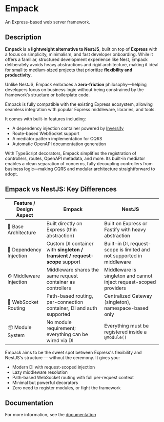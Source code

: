 # Empack

An Express-based web server framework.

## Description

**Empack** is a **lightweight alternative to NestJS**, built on top of **Express** with a focus on simplicity, minimalism, and fast developer onboarding. While it offers a familiar, structured development experience like Nest, Empack deliberately avoids heavy abstractions and rigid architecture, making it ideal for small to medium-sized projects that prioritize **flexibility and productivity**.

Unlike NestJS, Empack embraces a **zero-friction** philosophy—helping developers focus on business logic without being constrained by the framework’s structure or boilerplate code.

Empack is fully compatible with the existing Express ecosystem, allowing seamless integration with popular Express middleware, libraries, and tools.

It comes with built-in features including:

* A dependency injection container powered by [Inversify](https://github.com/inversify/InversifyJS)
* Route-based WebSocket support
* A mediator pattern implementation for CQRS
* Automatic OpenAPI documentation generation

With TypeScript decorators, Empack simplifies the registration of controllers, routes, OpenAPI metadata, and more. Its built-in mediator enables a clean separation of concerns, fully decoupling controllers from business logic—making CQRS and modular architecture straightforward to adopt.

## Empack vs NestJS: Key Differences

| Feature / Design Aspect  | **Empack**                                                                 | **NestJS**                                                                   |
| ------------------------ | -------------------------------------------------------------------------- | ---------------------------------------------------------------------------- |
| 🧱 Base Architecture     | Built directly on Express (thin abstraction)                               | Built on Express or Fastify with heavy abstraction                           |
| 💉 Dependency Injection  | Custom DI container with **singleton / transient / request-scope** support | Built-in DI, request-scope is limited and not supported in middleware        |
| ⚙️ Middleware Injection  | Middleware shares the same request container as controllers                | Middleware is singleton and cannot inject request-scoped providers           |
| 📡 WebSocket Routing     | Path-based routing, per-connection container, DI and auth supported        | Centralized Gateway (singleton), namespace-based only                        |
| 📦 Module System         | No module requirement; everything can be wired via DI                      | Everything must be registered inside a `@Module()`                           |

Empack aims to be the sweet spot between Express's flexibility and NestJS's structure — without the ceremony. It gives you:

* Modern DI with request-scoped injection
* Lazy middleware resolution
* Path-based WebSocket routing with full per-request context
* Minimal but powerful decorators
* Zero need to register modules, or fight the framework

## Documentation

For more information, see the [documentation](https://empackjs.github.io/empack/)

